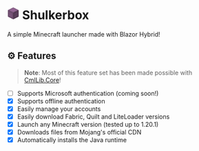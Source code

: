 <h1>
    <img alt="Icon" src="docs/icon.png" style="height: 1em;"/>
    <span>Shulkerbox</span>
</h1>

A simple Minecraft launcher made with Blazor Hybrid!

## ⚙️ Features

> **Note**: Most of this feature set has been made possible with [CmlLib.Core](https://github.com/CmlLib/CmlLib.Core)!

- [ ] Supports Microsoft authentication (coming soon!)
- [x] Supports offline authentication
- [x] Easily manage your accounts
- [x] Easily download Fabric, Quilt and LiteLoader versions
- [x] Launch any Minecraft version (tested up to 1.20.1)
- [x] Downloads files from Mojang's official CDN
- [x] Automatically installs the Java runtime